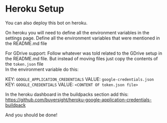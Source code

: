 # Heroku Setup
You can also deploy this bot on heroku.<br>

On heroku you will need to define all the environment variables in the settings page. Define all the environment variables that were mentioned in the README.md file<br>

For GDrive support:
Follow whatever was told related to the GDrive setup in the README.md file. But instead of moving files just copy the contents of the ```token.json``` file<br>
In the environment variable do this:<br>

KEY: ```GOOGLE_APPLICATION_CREDENTIALS```   VALUE: ```google-credentials.json```<br>
KEY: ```GOOGLE_CREDENTIALS```   VALUE: ```<CONTENT OF token.json file>```<br>

In the heroku dashboard in the buildpacks section add this: https://github.com/buyersight/heroku-google-application-credentials-buildpack

And you should be done!
